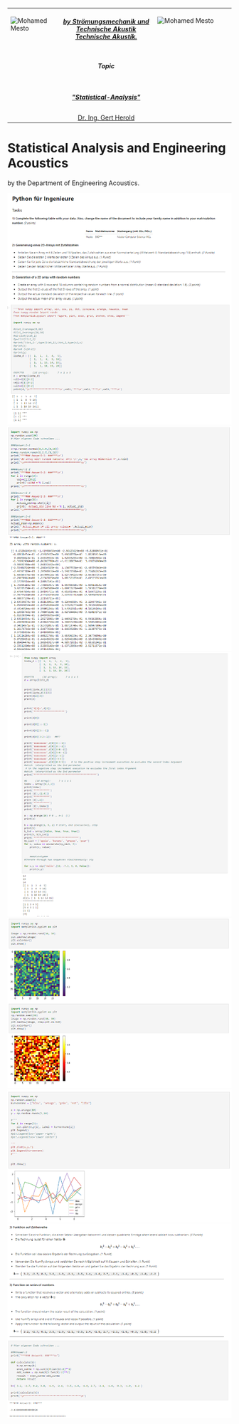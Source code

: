 <table border=0>
<tr border=0>
<td> <img align="left"  alt="Mohamed Mesto" width="100px" height='60px' src="https://www.ods.tu-berlin.de/fileadmin/Aperto_design/img/logo_01.gif"/> </td>
  <td align="center"> <h5><a href="https://www.fokus.fraunhofer.de/en">by Strömungsmechanik und Technische Akustik
Technische Akustik.</a></h5> </td>
  <td>  <img align="right"  alt="Mohamed Mesto" width="160px" height='60px' src="https://www.akustik.tu-berlin.de/fileadmin/_processed_/5/51/csm_Stirnwand_87c8439a90.jpg"/></td>
</tr>
<tr border=0>
<td> </td><td  align="center"> <h5>Topic</h5> </td><td> </td>
</tr>
<tr border=0>
<td> </td><td> </td><td> </td>
</tr>
  <tr>
    <td> </td>
<td align="center"><h5><a href="https://www.akustik.tu-berlin.de/menue/home/">"Statistical-Analysis"</a></h5></td>
    <td> </td>
</tr>
  <tr>
    <td> </td>  <td align="center"><a href='https://www.linkedin.com/in/gert-herold-72306838/'>Dr. Ing. Gert Herold</a></td>
    <td> </td>
</tr>
</table>




 


# Statistical Analysis and Engineering Acoustics

by the Department of Engineering Acoustics.

 
![](images/py1.png)
![](images/py2.png)
![](images/py3.png)
![](images/py4.png)
![](images/py5.png)
![](images/py6.png)
